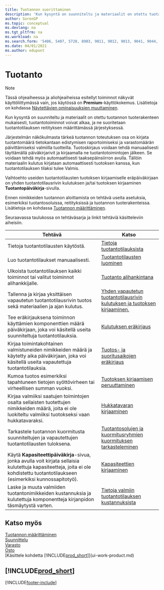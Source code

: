 ```yaml
---
title: Tuotannon suorittaminen
description: 'Kun kysyntä on suunniteltu ja materiaalit on otettu tuotannon tuoterakenteen mukaisesti, tuotantotoiminnot voivat alkaa, ja ne suoritetaan tuotantotilauksen reitityksen määrittämässä järjestyksessä.'
author: SorenGP
ms.topic: conceptual
ms.devlang: na
ms.tgt_pltfrm: na
ms.workload: na
ms.search.form: '5406, 5407, 5728, 8903, 9011, 9012, 9013, 9041, 9044, 9047, 9323, 9324, 9325, 9326, 9327, 99000784, 99000785'
ms.date: 04/01/2021
ms.author: edupont
---
```

# <a name="manufacturing"></a><a name="manufacturing"></a>Tuotanto

> [!NOTE]
> Tässä ohjeaiheessa ja aliohjeaiheissa esitellyt toiminnot näkyvät käyttöliittymässä vain, jos käytössä on **Premium**-käyttökokemus. Lisätietoja on kohdassa [Näytettävien ominaisuuksien muuttaminen](ui-experiences.md).

Kun kysyntä on suunniteltu ja materiaalit on otettu tuotannon tuoterakenteen mukaisesti, tuotantotoiminnot voivat alkaa, ja ne suoritetaan tuotantotilauksen reitityksen määrittämässä järjestyksessä.  

Järjestelmän näkökulmasta tärkeä tuotannon toteutuksen osa on kirjata tuotantomäärä tietokantaan edistymisen raportoimiseksi ja varastomäärän päivittämiseksi valmiilla tuotteilla. Tuotoskirjaus voidaan tehdä manuaalisesti täyttämällä päiväkirjarivit ja kirjaamalla ne tuotantotoimintojen jälkeen. Se voidaan tehdä myös automaattisesti taaksepäinsiirron avulla. Tällöin materiaalin kulutus kirjataan automaattisesti tuotoksen kanssa, kun tuotantotilauksen tilaksi tulee Valmis.  

Vaihtoehto useiden tuotantotilausten tuotoksen kirjaamiselle eräpäiväkirjaan on yhden tuotantotilausrivin kulutuksen ja/tai tuotoksen kirjaaminen **Tuotantopäiväkirja**-sivulla.

Ennen nimikkeiden tuotannon aloittamista on tehtävä useita asetuksia, esimerkiksi tuotantosoluissa, reitityksissä ja tuotannon tuoterakenteissa. Lisätietoja on kohdassa [Tuotannon määrittäminen](production-configure-production-processes.md).

Seuraavassa taulukossa on tehtäväsarja ja linkit tehtäviä käsitteleviin aiheisiin.  

|**Tehtävä**|**Katso**|  
|------------|-------------|  
|Tietoja tuotantotilausten käytöstä.|[Tietoja tuotantotilauksista](production-about-production-orders.md)|
|Luo tuotantotilaukset manuaalisesti.|[Tuotantotilausten luominen](production-how-to-create-production-orders.md)|
|Ulkoista tuotantotilauksen kaikki toiminnot tai valitut toiminnot alihankkijalle.|[Tuotanto alihankintana](production-how-to-subcontract-manufacturing.md)|
|Tallenna ja kirjaa yksittäisen vapautetun tuotantotilausrivin tuotos sekä materiaalien ja ajan kulutus.|[Yhden vapautetun tuotantotilausrivin kulutuksen ja tuotoksen kirjaaminen.](production-how-to-register-consumption-and-output.md)|  
|Tee eräkirjauksena toiminnon käyttämien komponenttien määrä päiväkirjaan, joka voi käsitellä useita suunniteltuja tuotantotilauksia.|[Kulutuksen eräkirjaus](production-how-to-post-consumption.md)|
|Kirjaa toimintakohtainen valmistuneiden nimikkeiden määrä ja käytetty aika päiväkirjaan, joka voi käsitellä useita vapautettuja tuotantotilauksia.|[Tuotos- ja suoritusaikojen eräkirjaus](production-how-to-post-output-quantity.md)|
|Kumoa tuotos esimerkiksi tapahtuneen tietojen syöttövirheen tai virheellisen summan vuoksi.  |[Tuotoksen kirjaamisen peruuttaminen](production-how-to-reverse-output-posting.md)|  
|Kirjaa valmiiksi saatujen toimintojen osalta sellaisten tuotettujen nimikkeiden määrä, joita ei ole luokiteltu valmiiksi tuotokseksi vaan hukkatavaraksi.|[Hukkatavaran kirjaaminen](production-how-to-post-scrap.md)|
|Tarkastele tuotannon kuormitusta suunniteltujen ja vapautettujen tuotantotilausten tuloksena.|[Tuotantosolujen ja kuormitusryhmien kuormituksen tarkasteleminen](production-how-to-view-the-load-on-work-centers.md)|  
|Käytä **Kapasiteettipäiväkirja**-sivua, jonka avulla voit kirjata sellaisia kulutettuja kapasiteetteja, joita ei ole kohdistettu tuotantotilaukseen (esimerkiksi kunnossapitotyö).|[Kapasiteettien kirjaaminen](production-how-to-post-capacities.md)|  
|Laske ja muuta valmiiden tuotantonimikkeiden kustannuksia ja kulutettuja komponentteja kirjanpidon täsmäytystä varten.|[Tietoja valmiin tuotantotilauksen kustannuksista](finance-about-finished-production-order-costs.md)|  

## <a name="see-also"></a><a name="see-also"></a>Katso myös

[Tuotannon määrittäminen](production-configure-production-processes.md)  
[Suunnittelu](production-planning.md)  
[Varasto](inventory-manage-inventory.md)  
[Osto](purchasing-manage-purchasing.md)  
[Käsittele kohdetta [!INCLUDE[prod_short](includes/prod_short.md)]](ui-work-product.md)

## [!INCLUDE[prod_short](includes/free_trial_md.md)]


[!INCLUDE[footer-include](includes/footer-banner.md)]
